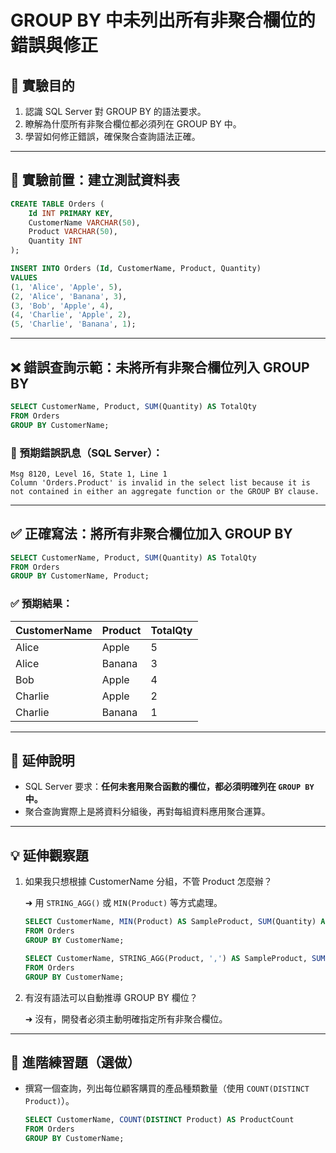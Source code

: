 # GROUP BY 中未列出所有非聚合欄位的錯誤與修正

## 🎯 實驗目的

1. 認識 SQL Server 對 GROUP BY 的語法要求。
2. 瞭解為什麼所有非聚合欄位都必須列在 GROUP BY 中。
3. 學習如何修正錯誤，確保聚合查詢語法正確。

---

## 🧰 實驗前置：建立測試資料表

```sql
CREATE TABLE Orders (
    Id INT PRIMARY KEY,
    CustomerName VARCHAR(50),
    Product VARCHAR(50),
    Quantity INT
);

INSERT INTO Orders (Id, CustomerName, Product, Quantity)
VALUES
(1, 'Alice', 'Apple', 5),
(2, 'Alice', 'Banana', 3),
(3, 'Bob', 'Apple', 4),
(4, 'Charlie', 'Apple', 2),
(5, 'Charlie', 'Banana', 1);
```

---

## ❌ 錯誤查詢示範：未將所有非聚合欄位列入 GROUP BY

```sql
SELECT CustomerName, Product, SUM(Quantity) AS TotalQty
FROM Orders
GROUP BY CustomerName;
```

### 🔴 預期錯誤訊息（SQL Server）：

```
Msg 8120, Level 16, State 1, Line 1
Column 'Orders.Product' is invalid in the select list because it is not contained in either an aggregate function or the GROUP BY clause.
```

---

## ✅ 正確寫法：將所有非聚合欄位加入 GROUP BY

```sql
SELECT CustomerName, Product, SUM(Quantity) AS TotalQty
FROM Orders
GROUP BY CustomerName, Product;
```

### ✅ 預期結果：

| CustomerName | Product | TotalQty |
| --- | --- | --- |
| Alice | Apple | 5 |
| Alice | Banana | 3 |
| Bob | Apple | 4 |
| Charlie | Apple | 2 |
| Charlie | Banana | 1 |

---

## 🧠 延伸說明

- SQL Server 要求：**任何未套用聚合函數的欄位，都必須明確列在 `GROUP BY` 中。**
- 聚合查詢實際上是將資料分組後，再對每組資料應用聚合運算。

---

## 💡 延伸觀察題

1. 如果我只想根據 CustomerName 分組，不管 Product 怎麼辦？
    
    ➜ 用 `STRING_AGG()` 或 `MIN(Product)` 等方式處理。
    
    ```sql
    SELECT CustomerName, MIN(Product) AS SampleProduct, SUM(Quantity) AS TotalQty
    FROM Orders
    GROUP BY CustomerName;
    ```
    ```sql
    SELECT CustomerName, STRING_AGG(Product, ',') AS SampleProduct, SUM(Quantity) AS TotalQty
    FROM Orders
    GROUP BY CustomerName;
    ```

2. 有沒有語法可以自動推導 GROUP BY 欄位？
    
    ➜ 沒有，開發者必須主動明確指定所有非聚合欄位。
    

---

## 📝 進階練習題（選做）

- 撰寫一個查詢，列出每位顧客購買的產品種類數量（使用 `COUNT(DISTINCT Product)`）。
    
    ```sql
    SELECT CustomerName, COUNT(DISTINCT Product) AS ProductCount
    FROM Orders
    GROUP BY CustomerName;
    ```